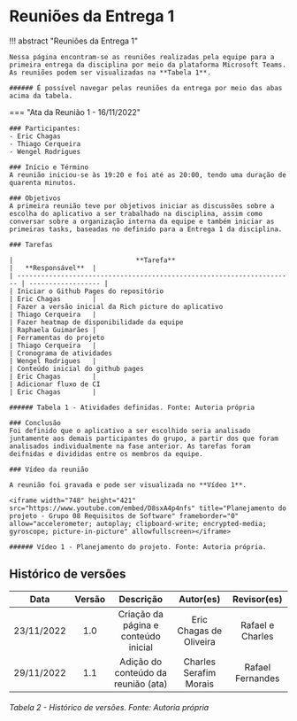 # Reuniões da Entrega 1

!!! abstract "Reuniões da Entrega 1"
    
    Nessa página encontram-se as reuniões realizadas pela equipe para a primeira entrega da disciplina por meio da plataforma Microsoft Teams.
    As reuniões podem ser visualizadas na **Tabela 1**.

    ###### É possível navegar pelas reuniões da entrega por meio das abas acima da tabela.



=== "Ata da Reunião 1 - 16/11/2022"
          
    ### Participantes:
    - Eric Chagas
    - Thiago Cerqueira
    - Wengel Rodrigues

    ### Início e Término
    A reunião iniciou-se às 19:20 e foi até as 20:00, tendo uma duração de quarenta minutos.

    ### Objetivos
    A primeira reunião teve por objetivos iniciar as discussões sobre a escolha do aplicativo a ser trabalhado na disciplina, assim como conversar sobre a organização interna da equipe e também iniciar as primeiras tasks, baseadas no definido para a Entrega 1 da disciplina.

    ### Tarefas

    |                               **Tarefa**                               |   **Responsável**  |
    | ---------------------------------------------------------------------- | ------------------ |
    | Iniciar o Github Pages do repositório                                  | Eric Chagas        |
    | Fazer a versão inicial da Rich picture do aplicativo                   | Thiago Cerqueira   |
    | Fazer heatmap de disponibilidade da equipe                             | Raphaela Guimarães |
    | Ferramentas do projeto                                                 | Thiago Cerqueira   |
    | Cronograma de atividades                                               | Wengel Rodrigues   |
    | Conteúdo inicial do github pages                                       | Eric Chagas        |
    | Adicionar fluxo de CI                                                  | Eric Chagas        |

    ###### Tabela 1 - Atividades definidas. Fonte: Autoria própria

    ### Conclusão
    Foi definido que o aplicativo a ser escolhido seria analisado juntamente aos demais participantes do grupo, a partir dos que foram analisados individualmente na fase anterior. As tarefas foram deifnidas e divididas entre os membros da equipe.

    ### Vídeo da reunião

    A reunião foi gravada e pode ser visualizada no **Vídeo 1**.

    <iframe width="748" height="421" src="https://www.youtube.com/embed/D8sxA4p4nfs" title="Planejamento do projeto - Grupo 08 Requisitos de Software" frameborder="0" allow="accelerometer; autoplay; clipboard-write; encrypted-media; gyroscope; picture-in-picture" allowfullscreen></iframe>

    ###### Vídeo 1 - Planejamento do projeto. Fonte: Autoria própria.



## Histórico de versões

|    Data    | Versão |              Descrição               |        Autor(es)        |   Revisor(es)    |
| :--------: | :----: | :----------------------------------: | :---------------------: | :--------------: |
| 23/11/2022 |  1.0   | Criação da página e conteúdo inicial | Eric Chagas de Oliveira | Rafael e Charles |
| 29/11/2022 |  1.1   | Adição do conteúdo da reunião (ata)  | Charles Serafim Morais  | Rafael Fernandes |


###### Tabela 2 - Histórico de versões. Fonte: Autoria própria